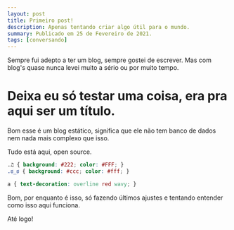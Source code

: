 ```yaml
---
layout: post
title: Primeiro post!
description: Apenas tentando criar algo útil para o mundo.
summary: Publicado em 25 de Fevereiro de 2021.
tags: [conversando]
---
```


Sempre fui adepto a ter um blog, sempre gostei de escrever. Mas com blog's quase nunca levei muito a sério ou por muito tempo.

# Deixa eu só testar uma coisa, era pra aqui ser um título.

Bom esse é um blog estático, significa que ele não tem banco de dados nem nada mais complexo que isso.

Tudo está aqui, open source.

```css
.♫ { background: #222; color: #FFF; } 
.ಠ_ಠ { background: #ccc; color: #fff; }
```

```css
a { text-decoration: overline red wavy; }
```

Bom, por enquanto é isso, só fazendo últimos ajustes e tentando entender como isso aqui funciona.

Até logo!